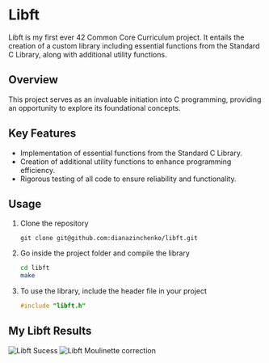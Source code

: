 # Libft
Libft is my first ever 42 Common Core Curriculum project. It entails the creation of a custom library including essential functions from the Standard C Library, along with additional utility functions.

## Overview
This project serves as an invaluable initiation into C programming, providing an opportunity to explore its foundational concepts.

## Key Features
- Implementation of essential functions from the Standard C Library.
- Creation of additional utility functions to enhance programming efficiency.
- Rigorous testing of all code to ensure reliability and functionality.

## Usage
1. Clone the repository
   ```
   git clone git@github.com:dianazinchenko/libft.git
2. Go inside the project folder and compile the library
   ```bash
   cd libft
   make
3. To use the library, include the header file in your project
   ```c
   #include "libft.h"

## My Libft Results
![Libft Sucess](images/libft-sucess.png)
![Libft Moulinette correction](images/libft-moulinette.png)
